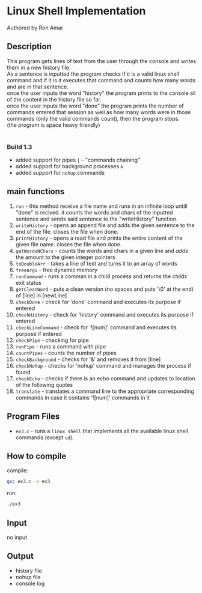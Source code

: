 # Linux Shell Implementation
Authored by Ron Amar

## Description
This program gets lines of text from the user through the console and writes them in a new history file.<br>
As a sentence is inputted the program checks if it is a valid linux shell command and if it is it executes that command 
and counts how many words and are in that sentence.<br>
once the user inputs the word "history" the program prints to the console all of the content in the history file so far.<br>
once the user inputs the word "done" the program prints the number of commands entered that session as well as how many words
were in those commands (only the valid commands count), then the program stops.<br>
(the program is space heavy friendly)<br>
<br>
### Build 1.3
- added support for pipes `|` - "commands chaining"
- added support for background processes `&`
- added support for `nohup` commands

## main functions

1. `run` - this method receive a file name and runs in an infinite loop untill "done" is recived. it counts the words and chars of the inputted sentence and sends said sentence to the "writeHistory" function.
2. `writeHistory` - opens an append file and adds the given sentence to the end of the file. closes the file when done.
3. `printHistory` - opens a read file and prints the entire content of the given file name. closes the file when done.
4. `getWordsNChars` - counts the words and chars in a given line and *adds* the amount to the given integer pointers
5. `toDoubleArr` - takes a line of text and turns it to an array of words
6. `freeArgv` - free dynamic memory
7. `runCommand` - runs a comman in a child process and returns the childs exit status
8. `getCleanWord` - puts a clean version (no spaces and puts '\0' at the end) of [line] in [newLine] 
9. `checkDone` - check for 'done' command and executes its purpose if entered
10. `checkHistory` - check for 'history' command and executes its purpose if entered
11. `checkLineCommand` - check for '![num]' command and executes its purpose if entered 
12. `checkPipe` - checking for pipe 
13. `runPipe` - runs a command with pipe
14. `countPipes` - counts the number of pipes
15. `checkBackground` - checks for '&' and removes it from [line]
16. `checkNohup` - checks for 'nohup' command and manages the process if found 
17. `checkEcho` - checks if there is an echo command and updates to location of the following quotes
18. `translate` - translates a command line to the appropriate corresponding commands in case it contains '![num]' commands in it 

## Program Files
- `ex3.c` - runs a `linux shell` that implements all the available linux shell commands (except `cd`).

## How to compile
compile:
```bash
gcc ex3.c -o ex3
```
run:
```bash
./ex3
```

## Input
no input

## Output
- history file
- nohup file
- console log
